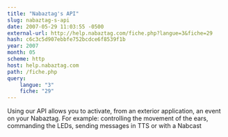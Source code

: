 ```yaml
---
title: "Nabaztag's API"
slug: nabaztag-s-api
date: 2007-05-29 11:03:55 -0500
external-url: http://help.nabaztag.com/fiche.php?langue=3&fiche=29
hash: c6c3c5d907ebbfe752bcdce6f8539f1b
year: 2007
month: 05
scheme: http
host: help.nabaztag.com
path: /fiche.php
query:
    langue: "3"
    fiche: "29"
---
```


Using our API allows you to activate, from an exterior application, an event on your Nabaztag.  For example: controlling the movement of the ears, commanding the LEDs, sending messages in TTS or with a Nabcast
